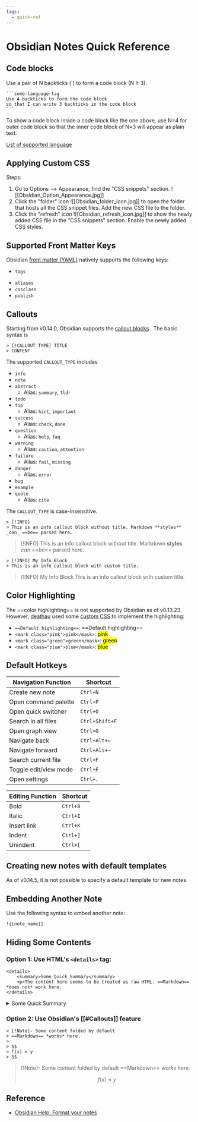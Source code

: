```yaml
---
tags:
  - quick-ref
---
```


# Obsidian Notes Quick Reference

## Code blocks
Use a pair of N backticks (\`) to form a code block (N $\geq$ 3).

````
```some-language-tag
Use 4 backticks to form the code block
so that I can write 3 backticks in the code block
```
````

To show a code block inside a code block like the one above, use N=4 for outer code block so that the inner code block of N=3 will appear as plain text.

[List of supported language](https://prismjs.com/#supported-languages)

## Applying Custom CSS
Steps:

1. Go to Options --> Appearance, find the "CSS snippets" section. ![[Obsidian_Option_Appearance.jpg]]
2. Click the "folder" icon ![[Obsidian_folder_icon.jpg]] to open the folder that hosts all the CSS snippet files. Add the new CSS file to the folder.
3. Click the "refresh" icon ![[Obsidian_refresh_icon.jpg]] to show the newly added CSS file in the "CSS snippets" section. Enable the newly added CSS styles.

## Supported Front Matter Keys
Obsidian [front matter (YAML)](https://help.obsidian.md/Advanced+topics/YAML+front+matter) natively supports the following keys:

*  `tags` 
-  `aliases` 
-  `cssclass`
-  `publish`

## Callouts
Starting from v0.14.0, Obsidian supports the [callout blocks](https://help.obsidian.md/How+to/Use+callouts) . The basic syntax is

```
> [!CALLOUT_TYPE] TITLE
> CONTENT
```

The supported `CALLOUT_TYPE` includes

* `info`
* `note`
* `abstract`
    * Alias: `summary`, `tldr`
* `todo`
* `tip`
    * Alias: `hint`, `important`
* `success`
    * Alias: `check`, `done`
* `question`
    * Alias: `help`, `faq`
* `warning`
    * Alias: `caution`, `attention`
* `failure`
    * Alias: `fail`, `missing`
* `danger`
    * Alias: `error`
* `bug`
* `example`
* `quote`
    * Alias: `cite`

The `CALLOUT_TYPE` is case-insensitive.

```
> [!INFO] 
> This is an info callout block without title. Markdown **styles** _can_ ==be== parsed here.
```

> [!INFO] 
> This is an info callout block without title. Markdown **styles** _can_ ==be== parsed here.

```
> [!INFO] My Info Block
> This is an info callout block with custom title. 
```

> [!INFO] My Info Block
> This is an info callout block with custom title. 

## Color Highlighting
The ==color highlighting== is not supported by Obsidian as of v0.13.23. However, [deathau](https://github.com/deathau/obsidian-snippets) used some [custom CSS](https://github.com/deathau/obsidian-snippets/blob/main/realistic-highlight.css) to implement the highlighting:

* `==Default highlighting==`: ==Default highlighting==
* `<mark class="pink">pink</mask>`: <mark class="pink">pink</mask>
* `<mark class="green">green</mask>`: <mark class="green">green</mask>
* `<mark class="blue">blue</mask>`: <mark class="blue">blue</mask>


## Default Hotkeys

| Navigation Function | Shortcut |
|----|----|
| Create new note | `Ctrl+N` |
| Open command palette | `Ctrl+P` |
| Open quick switcher | `Ctrl+O` |
| Search in all files | `Ctrl+Shift+F` |
| Open graph view | `Ctrl+G` |
| Navigate back | `Ctrl+Alt+←` |
| Navigate forward | `Ctrl+Alt+→` |
| Search current file | `Ctrl+F` |
| Toggle edit/view mode | `Ctrl+E` |
| Open settings | `Ctrl+,` |

| Editing Function | Shortcut |
|----|----|
| Bold | `Ctrl+B` |
| Italic | `Ctrl+I` |
| Insert link | `Ctrl+K` |
| Indent | `Ctrl+]` |
| Unindent | `Ctrl+[` |

## Creating new notes with default templates
As of v0.14.5, it is not possible to specify a default template for new notes 

## Embedding Another Note

Use the following syntax to embed another note:

```
![[note_name]]
```

## Hiding Some Contents

### Option 1: Use HTML's `<details>` tag:

```
<details>
    <summary>Some Quick Summary</summary>
    <p>The content here seems to be treated as raw HTML. ==Markdown== *does not* work here.
</details>
```

<details>
    <summary>Some Quick Summary</summary>
    <p>The content here seems to be treated as raw HTML. ==Markdown== *does not* work here.
</details>

### Option 2: Use Obsidian's [[#Callouts]] feature

```
> [!Note]- Some content folded by default
> ==Markdown== *works* here. 
> 
> $$
> f(x) = y
> $$
```

> [!Note]- Some content folded by default
> ==Markdown== *works* here. 
> 
> $$
> f(x) = y
> $$

## Reference
* [Obsidian Help: Format your notes](https://help.obsidian.md/How+to/Format+your+notes)
